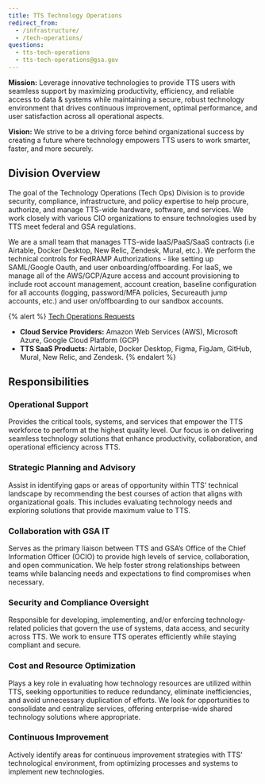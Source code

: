 ```yaml
---
title: TTS Technology Operations
redirect_from:
  - /infrastructure/
  - /tech-operations/
questions:
  - tts-tech-operations
  - tts-tech-operations@gsa.gov
---
```


**Mission:** Leverage innovative technologies to provide TTS users with seamless support by maximizing productivity, efficiency, and reliable access to data & systems while maintaining a secure, robust technology environment that drives continuous improvement, optimal performance, and user satisfaction across all operational aspects. 

**Vision:**  We strive to be a driving force behind organizational success by creating a future where technology empowers TTS users to work smarter, faster, and more securely. 

## Division Overview
The goal of the Technology Operations (Tech Ops) Division is to provide security, compliance, infrastructure, and policy expertise to help procure, authorize, and manage TTS-wide hardware, software, and services. We work closely with various CIO organizations to ensure technologies used by TTS meet federal and GSA regulations.

We are a small team that manages TTS-wide IaaS/PaaS/SaaS contracts (i.e Airtable, Docker Desktop, New Relic, Zendesk, Mural, etc.). We perform the technical controls for FedRAMP Authorizations - like setting up SAML/Google Oauth, and user onboarding/offboarding. For IaaS, we manage all of the AWS/GCP/Azure access and account provisioning to include root account management, account creation, baseline configuration for all accounts (logging, password/MFA policies, Secureauth jump accounts, etc.) and user on/offboarding to our sandbox accounts. 

{% alert %}
<a href="https://gsa.servicenowservices.com/sp?id=sc_cat_item&sys_id=f283c6001bbcd614a546a6cbe54bcbd8">Tech Operations Requests</a>
  - **Cloud Service Providers:** Amazon Web Services (AWS), Microsoft Azure, Google Cloud Platform (GCP)
  - **TTS SaaS Products:** Airtable, Docker Desktop, Figma, FigJam, GitHub, Mural, New Relic, and Zendesk.
{% endalert %}

## Responsibilities

### Operational Support
Provides the critical tools, systems, and services that empower the TTS workforce to perform at the highest quality level. Our focus is on delivering seamless technology solutions that enhance productivity, collaboration, and operational efficiency across TTS.

### Strategic Planning and Advisory
Assist in identifying gaps or areas of opportunity within TTS’ technical landscape by recommending the best courses of action that aligns with organizational goals. This includes evaluating technology needs and exploring solutions that provide maximum value to TTS. 

### Collaboration with GSA IT
Serves as the primary liaison between TTS and GSA’s Office of the Chief Information Officer (OCIO) to provide high levels of service, collaboration, and open communication. We help foster strong relationships between teams while balancing needs and expectations to find compromises when necessary.

### Security and Compliance Oversight
Responsible for developing, implementing, and/or enforcing technology-related policies that govern the use of systems, data access, and security across TTS. We work to ensure TTS operates efficiently while staying compliant and secure. 

### Cost and Resource Optimization
Plays a key role in evaluating how technology resources are utilized within TTS, seeking opportunities to reduce redundancy, eliminate inefficiencies, and avoid unnecessary duplication of efforts. We look for opportunities to consolidate and centralize services, offering enterprise-wide shared technology solutions where appropriate. 

### Continuous Improvement
Actively identify areas for continuous improvement strategies with TTS’ technological environment, from optimizing processes and systems to implement new technologies. 

